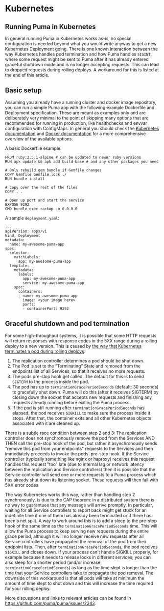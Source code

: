 # Kubernetes

## Running Puma in Kubernetes

In general running Puma in Kubernetes works as-is, no special configuration is needed beyond what you would write anyway to get a new Kubernetes Deployment going. There is one known interaction between the way Kubernetes handles pod termination and how Puma handles `SIGINT`, where some request might be sent to Puma after it has already entered graceful shutdown mode and is no longer accepting requests. This can lead to dropped requests during rolling deploys. A workaround for this is listed at the end of this article.

## Basic setup

Assuming you already have a running cluster and docker image repository, you can run a simple Puma app with the following example Dockerfile and Deployment specification. These are meant as examples only and are deliberately very minimal to the point of skipping many options that are recommended for running in production, like healthchecks and envvar configuration with ConfigMaps. In general you should check the [Kubernetes documentation](https://kubernetes.io/docs/home/) and [Docker documentation](https://docs.docker.com/) for a more comprehensive overview of the available options.

A basic Dockerfile example: 
```
FROM ruby:2.5.1-alpine # can be updated to newer ruby versions
RUN apk update && apk add build-base # and any other packages you need 

# Only rebuild gem bundle if Gemfile changes
COPY Gemfile Gemfile.lock ./
RUN bundle install

# Copy over the rest of the files
COPY . .

# Open up port and start the service
EXPOSE 9292
CMD bundle exec rackup -o 0.0.0.0
```

A sample `deployment.yaml`:
```
---
apiVersion: apps/v1
kind: Deployment
metadata:
  name: my-awesome-puma-app
spec:
  selector:
    matchLabels:
      app: my-awesome-puma-app
  template:
    metadata:
      labels:
        app: my-awesome-puma-app
        service: my-awesome-puma-app
    spec:
      containers:
      - name: my-awesome-puma-app
        image: <your image here>
        ports:
        - containerPort: 9292
``` 

## Graceful shutdown and pod termination

For some high-throughput systems, it is possible that some HTTP requests will return responses with response codes in the 5XX range during a rolling deploy to a new version. This is caused by [the way that Kubernetes terminates a pod during rolling deploys](https://cloud.google.com/blog/products/gcp/kubernetes-best-practices-terminating-with-grace):

1. The replication controller determines a pod should be shut down.
2. The Pod is set to the “Terminating” State and removed from the endpoints list of all Services, so that it receives no more requests.
3. The pods pre-stop hook get called. The default for this is to send `SIGTERM` to the process inside the pod.
4. The pod has up to `terminationGracePeriodSeconds` (default: 30 seconds) to gracefully shut down. Puma will do this (after it receives SIGTERM) by closing down the socket that accepts new requests and finishing any requests already running before exiting the Puma process.
5. If the pod is still running after `terminationGracePeriodSeconds` has elapsed, the pod receives `SIGKILL` to make sure the process inside it stops. After that, the container exits and all other Kubernetes objects associated with it are cleaned up.

There is a subtle race condition between step 2 and 3: The replication controller does not synchronously remove the pod from the Services AND THEN call the pre-stop hook of the pod, but rather it asynchronously sends "remove this pod from your endpoints" requests to the Services and then immediately proceeds to invoke the pods' pre-stop hook. If the Service controller (typically something like nginx or haproxy) receives this request handles this request "too" late (due to internal lag or network latency between the replication and Service controllers) then it is possible that the Service controller will send one or more requests to a Puma process which has already shut down its listening socket. These requests will then fail with 5XX error codes.

The way Kubernetes works this way, rather than handling step 2 synchronously, is due to the CAP theorem: in a distributed system there is no way to guarantuee that any message will arrive promptly. In particular, waiting for all Service controllers to report back might get stuck for an indefinite time if one of them has already been terminated or if there has been a net split. A way to work around this is to add a sleep to the pre-stop hook of the same time as the `terminationGracePeriodSeconds` time. This will allow the Puma process to keep serving new requests during the entire grace period, although it will no longer receive new requests after all Service controllers have propagated the removal of the pod from their endpoint lists. Then, after `terminationGracePeriodSeconds`, the pod receives `SIGKILL` and closes down. If your process can't handle SIGKILL properly, for example because it needs to release locks in different services, you can also sleep for a shorter period (and/or increase `terminationGracePeriodSeconds`) as long as the time slept is longer than the time that your Service controllers take to propagate the pod removal. The downside of this workaround is that all pods will take at minimum the amount of time slept to shut down and this will increase the time required for your rolling deploy.

More discussions and links to relevant articles can be found in https://github.com/puma/puma/issues/2343.
